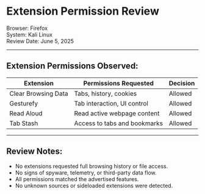 # Extension Permission Review

Browser: Firefox  
System: Kali Linux  
Review Date: June 5, 2025

---

## Extension Permissions Observed:

| Extension            | Permissions Requested                     | Decision |
|---------------------|--------------------------------------------|----------|
| Clear Browsing Data | Tabs, history, cookies                     | Allowed  |
| Gesturefy           | Tab interaction, UI control                | Allowed  |
| Read Aloud          | Read active webpage content                | Allowed  |
| Tab Stash           | Access to tabs and bookmarks               | Allowed  |

---

## Review Notes:

- No extensions requested full browsing history or file access.
- No signs of spyware, telemetry, or third-party data flow.
- All permissions matched the advertised features.
- No unknown sources or sideloaded extensions were detected.
